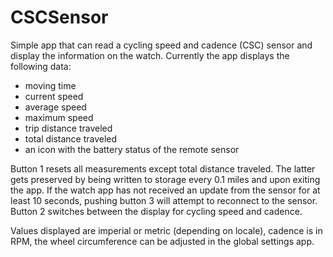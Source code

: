 # CSCSensor

Simple app that can read a cycling speed and cadence (CSC) sensor and display the information on the watch.
Currently the app displays the following data:

- moving time
- current speed
- average speed
- maximum speed
- trip distance traveled
- total distance traveled
- an icon with the battery status of the remote sensor 

Button 1 resets all measurements except total distance traveled. The latter gets preserved by being written to storage every 0.1 miles and upon exiting the app.
If the watch app has not received an update from the sensor for at least 10 seconds, pushing button 3 will attempt to reconnect to the sensor.
Button 2 switches between the display for cycling speed and cadence.

Values displayed are imperial or metric (depending on locale), cadence is in RPM, the wheel circumference can be adjusted in the global settings app.
